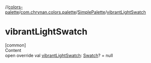 //[colors-palette](../../../index.md)/[com.chrynan.colors.palette](../index.md)/[SimplePalette](index.md)/[vibrantLightSwatch](vibrant-light-swatch.md)



# vibrantLightSwatch  
[common]  
Content  
open override val [vibrantLightSwatch](vibrant-light-swatch.md): [Swatch](../-swatch/index.md)? = null  



